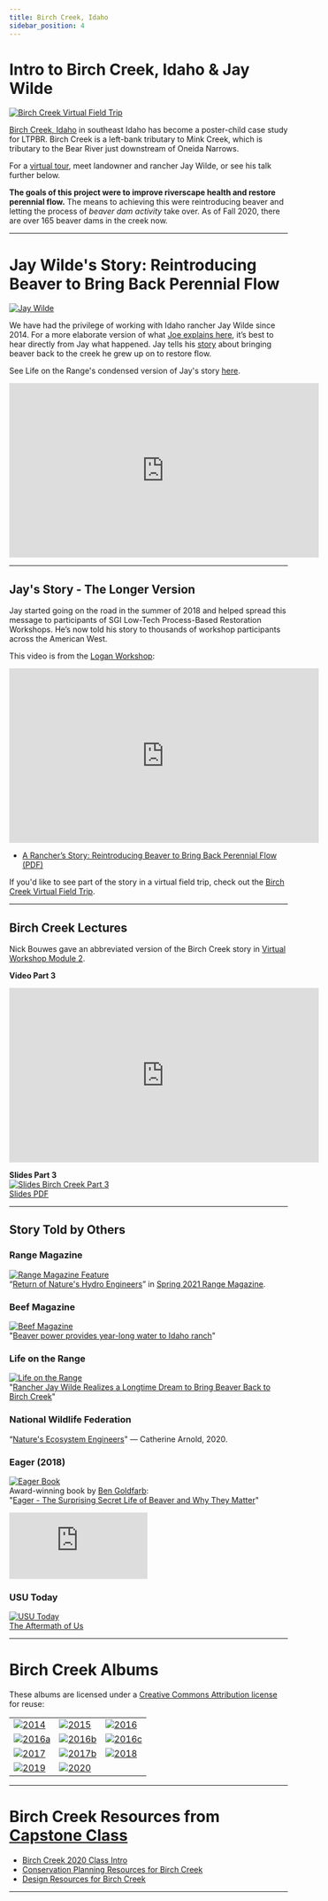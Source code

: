 ```yaml
---
title: Birch Creek, Idaho
sidebar_position: 4
---
```


# Intro to Birch Creek, Idaho & Jay Wilde

[![Birch Creek Virtual Field Trip](/img/pics/casestudies/BirchVirtualFieldTrip.png)](/resources/Topics/03_Planning/birchcreek)

[Birch Creek, Idaho](https://earth.app.goo.gl/n9RRA6) in southeast Idaho has become a poster-child case study for LTPBR. Birch Creek is a left-bank tributary to Mink Creek, which is tributary to the Bear River just downstream of Oneida Narrows.  

For a [virtual tour](/resources/Topics/03_Planning/birchcreek), meet landowner and rancher Jay Wilde, or see his talk further below.

**The goals of this project were to improve riverscape health and restore perennial flow.** The means to achieving this were reintroducing beaver and letting the process of *beaver dam activity* take over. As of Fall 2020, there are over 165 beaver dams in the creek now.

---

# Jay Wilde's Story: Reintroducing Beaver to Bring Back Perennial Flow

[![Jay Wilde](/img/people/Wilde_round.png)](https://earth.app.goo.gl/n9RRA6)

We have had the privilege of working with Idaho rancher Jay Wilde since 2014. For a more elaborate version of what [Joe explains here](http://capstone.restoration.usu.edu/Course_Topics/WATS_5350/Low-Tech/Projects/birch/#part-1---why-we-can-even-work-in-birch-creek), it’s best to hear directly from Jay what happened. Jay tells his [story](https://s3-us-west-2.amazonaws.com/etalweb.joewheaton.org/Workshops/CheapCheerful/2018/NRCS/Idaho/Lectures/2018_IdahoNRCS_Wilde_BirchCreek.pdf) about bringing beaver back to the creek he grew up on to restore flow.  

See Life on the Range's condensed version of Jay's story [here](https://youtu.be/gJYPEpv8X-c).

<iframe width="560" height="315" src="https://www.youtube.com/embed/K_2Ib0pQYPo" frameborder="0" allowfullscreen></iframe>

---

## Jay's Story - The Longer Version

Jay started going on the road in the summer of 2018 and helped spread this message to participants of SGI Low-Tech Process-Based Restoration Workshops. He’s now told his story to thousands of workshop participants across the American West.  

This video is from the [Logan Workshop](http://beaver.joewheaton.org/logan-workshop-materials.html):

<iframe width="560" height="315" src="https://www.youtube.com/embed/4j6R1JxG8M8" frameborder="0" allowfullscreen></iframe>

- [A Rancher’s Story: Reintroducing Beaver to Bring Back Perennial Flow (PDF)](https://s3-us-west-2.amazonaws.com/etalweb.joewheaton.org/RestorationConsortium/Workshops/2019/SGI/Wilde+-+Brich+Creek.pdf)

If you'd like to see part of the story in a virtual field trip, check out the [Birch Creek Virtual Field Trip](/resources/Topics/03_Planning/birchcreek).

---

## Birch Creek Lectures

Nick Bouwes gave an abbreviated version of the Birch Creek story in [Virtual Workshop Module 2](http://lowtechpbr.restoration.usu.edu/workshops/2020/SGI/Modules/module2#c-beaver-dam-analogues-bridge-creek--birch-creek).

**Video Part 3**  
<iframe width="560" height="315" src="https://www.youtube.com/embed/uNFG4uCMw1E" frameborder="0" allowfullscreen></iframe>

**Slides Part 3**  
[![Slides Birch Creek Part 3](/img/workshops/2020/modules/02_C3.png)](https://s3-us-west-2.amazonaws.com/etalweb.joewheaton.org/RestorationConsortium/Workshops/2020/SGI/Materials/Module2/02_C_3_Processes_BridgeBirch.pdf)  
[Slides PDF](https://s3-us-west-2.amazonaws.com/etalweb.joewheaton.org/RestorationConsortium/Workshops/2020/SGI/Materials/Module2/02_C_3_Processes_BridgeBirch.pdf)

---

## Story Told by Others

### Range Magazine

[![Range Magazine Feature](/img/pics/casestudies/RangeMag.png)](https://s3-us-west-2.amazonaws.com/etalweb.joewheaton.org/Courses/WATS5350/RANGE+Magazine+-+Wilde+Feature+-+Spring+2021.pdf)  
“[Return of Nature's Hydro Engineers](https://s3-us-west-2.amazonaws.com/etalweb.joewheaton.org/Courses/WATS5350/RANGE+Magazine+-+Wilde+Feature+-+Spring+2021.pdf)” in [Spring 2021 Range Magazine](http://www.rangemagazine.com/features/spring-21/range-sp21-contents.htm).

### Beef Magazine

[![Beef Magazine](/img/pics/casestudies/Beef_Birch.png)](https://s3-us-west-2.amazonaws.com/etalweb.joewheaton.org/Courses/WATS5350/Lowtech/birch/BEEF+30-31+april+REVISED.pdf)  
"[Beaver power provides year-long water to Idaho ranch](https://www.beefmagazine.com/sustainability/beaver-power-provides-year-long-water-idaho-ranch)"

### Life on the Range

[![Life on the Range](/img/pics/casestudies/LOR_Birch.png)](https://idrange.org/range-stories/southeast-idaho/restoring-beaver-to-birch-creek/)  
"[Rancher Jay Wilde Realizes a Longtime Dream to Bring Beaver Back to Birch Creek](https://idrange.org/range-stories/southeast-idaho/restoring-beaver-to-birch-creek/)"

### National Wildlife Federation

“[Nature's Ecosystem Engineers](https://www.nwf.org/Magazines/National-Wildlife/2020/August-September/Conservation/Beavers)" — Catherine Arnold, 2020.

### Eager (2018)

[![Eager Book](/img/pics/casestudies/eager-goldfarb_1.jpg)](https://www.amazon.com/Eager-Surprising-Secret-Beavers-Matter/dp/160358739X)  
Award-winning book by [Ben Goldfarb](http://bengoldfarb.com/):  
"[Eager - The Surprising Secret Life of Beaver and Why They Matter](https://www.amazon.com/Eager-Surprising-Secret-Beavers-Matter/dp/160358739X)"

<iframe width="250" height="120" src="https://www.youtube.com/embed/vURn_6s2w1c" frameborder="0" allowfullscreen></iframe>

### USU Today

[![USU Today](/img/pics/casestudies/USUTodayFall2019.png)](https://utahstatemagazine.usu.edu/environment/the-aftermath-of-us/)  
[The Aftermath of Us](https://utahstatemagazine.usu.edu/environment/the-aftermath-of-us/)

---

# Birch Creek Albums

These albums are licensed under a [Creative Commons Attribution license](https://creativecommons.org/licenses/by/4.0/) for reuse:

| | | |
|---|---|---|
| [![2014](/img/pics/casestudies/Birch_Album_2014Pre.png)](https://photos.app.goo.gl/koQowenPc8EowQJz8) | [![2015](/img/pics/casestudies/Birch_Album_2015_10.png)](https://goo.gl/photos/P8mFt5ahFGTXNrNG9) | [![2016](/img/pics/casestudies/Birch_Album_2016_09.png)](https://goo.gl/photos/dYgUEgmy7CNNjaEe7) |
| [![2016a](/img/pics/casestudies/Birch_Album_2016_09a.png)](https://photos.app.goo.gl/KcyAxXXhFoYFLQXC7) | [![2016b](/img/pics/casestudies/Birch_Album_2016_10.png)](https://photos.app.goo.gl/dij51qdoKsgjSD742) | [![2016c](/img/pics/casestudies/Birch_Album_2016_11.png)](https://photos.app.goo.gl/QeYuFwSEscjn6HGw9) |
| [![2017](/img/pics/casestudies/Birch_Album_2017_04.png)](https://goo.gl/photos/gjApY4e423ZrYR7EA) | [![2017b](/img/pics/casestudies/Birch_Album_2017_11.png)](https://photos.app.goo.gl/Q4rC1u8pu9RJJMgc2) | [![2018](/img/pics/casestudies/Birch_Album_2018_09.png)](https://photos.app.goo.gl/kTdmLGmFjQ1L9DWv8) |
| [![2019](/img/pics/casestudies/Birch_Album_2019_09.png)](https://photos.app.goo.gl/aQaFZYwoUZcBM31z6) | [![2020](/img/pics/casestudies/Birch_Album_2020_10.png)](https://photos.app.goo.gl/mh4ZaFE58wkqde2C8) |  |

---

# Birch Creek Resources from [Capstone Class](http://capstone.restoration.usu.edu/)

- [Birch Creek 2020 Class Intro](http://capstone.restoration.usu.edu/Course_Topics/WATS_5350/Low-Tech/Projects/birch/)
- [Conservation Planning Resources for Birch Creek](http://capstone.restoration.usu.edu/Course_Topics/WATS_5350/Low-Tech/Projects/birch/birchplanning.html)
- [Design Resources for Birch Creek](http://capstone.restoration.usu.edu/Course_Topics/WATS_5350/Low-Tech/Projects/birch/birchdesign.html)

---
